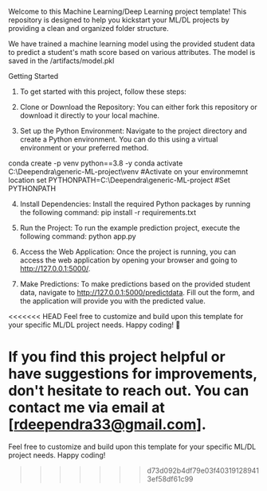 Welcome to this Machine Learning/Deep Learning project template! This repository is designed to help you kickstart your ML/DL projects by providing a clean and organized folder structure.

We have trained a machine learning model using the provided student data to predict a student's math score based on various attributes. The model is saved in the /artifacts/model.pkl

Getting Started
1. To get started with this project, follow these steps:

2. Clone or Download the Repository: You can either fork this repository or download it directly to your local machine.

3. Set up the Python Environment: Navigate to the project directory and create a Python environment. You can do this using a virtual environment or your preferred method.

conda create -p venv python==3.8 -y
conda activate C:\Deependra\generic-ML-project\venv  #Activate on your environmemnt location
set PYTHONPATH=C:\Deependra\generic-ML-project       #Set PYTHONPATH

4. Install Dependencies: Install the required Python packages by running the following command:
pip install -r requirements.txt

5. Run the Project: To run the example prediction project, execute the following command:
python app.py

6. Access the Web Application: Once the project is running, you can access the web application by opening your browser and going to http://127.0.0.1:5000/.

7. Make Predictions: To make predictions based on the provided student data, navigate to http://127.0.0.1:5000/predictdata. Fill out the form, and the application will provide you with the predicted value.


<<<<<<< HEAD
Feel free to customize and build upon this template for your specific ML/DL project needs. Happy coding! 🚀

If you find this project helpful or have suggestions for improvements, don't hesitate to reach out. You can contact me via email at [rdeependra33@gmail.com].
=======
Feel free to customize and build upon this template for your specific ML/DL project needs. Happy coding!
>>>>>>> d73d092b4df79e03f403191289413ef58df61c99
